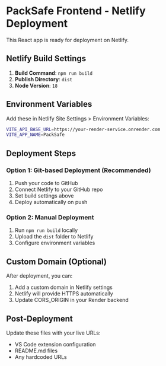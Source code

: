 # PackSafe Frontend - Netlify Deployment

This React app is ready for deployment on Netlify.

## Netlify Build Settings

1. **Build Command**: `npm run build`
2. **Publish Directory**: `dist`
3. **Node Version**: `18`

## Environment Variables

Add these in Netlify Site Settings > Environment Variables:

```bash
VITE_API_BASE_URL=https://your-render-service.onrender.com
VITE_APP_NAME=PackSafe
```

## Deployment Steps

### Option 1: Git-based Deployment (Recommended)

1. Push your code to GitHub
2. Connect Netlify to your GitHub repo
3. Set build settings above
4. Deploy automatically on push

### Option 2: Manual Deployment

1. Run `npm run build` locally
2. Upload the `dist` folder to Netlify
3. Configure environment variables

## Custom Domain (Optional)

After deployment, you can:

1. Add a custom domain in Netlify settings
2. Netlify will provide HTTPS automatically
3. Update CORS_ORIGIN in your Render backend

## Post-Deployment

Update these files with your live URLs:

- VS Code extension configuration
- README.md files
- Any hardcoded URLs
